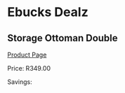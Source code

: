 
# Ebucks Dealz
## Storage Ottoman Double
[Product Page](https://www.ebucks.com/web/shop/productSelected.do?prodId=1129493554&catId=714962196)

Price: R349.00

Savings: 


	